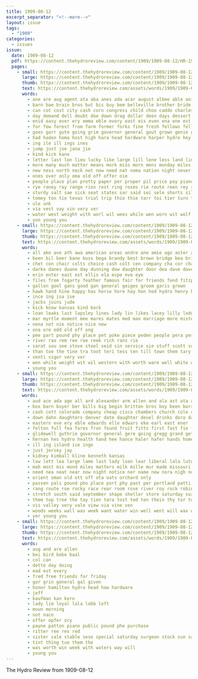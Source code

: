 ```yaml
---
title: 1909-08-12
excerpt_separator: "<!--more-->"
layout: issue
tags:
  - "1909"
categories:
  - issues
issue:
  date: 1909-08-12
  pdf: https://content.thehydroreview.com/content/1909/1909-08-12/HR-1909-08-12.pdf
  pages:
    - small: https://content.thehydroreview.com/content/1909/1909-08-12/small/HR-1909-08-12-01.jpg
      large: https://content.thehydroreview.com/content/1909/1909-08-12/large/HR-1909-08-12-01.jpg
      thumb: https://content.thehydroreview.com/content/1909/1909-08-12/thumbnails/HR-1909-08-12-01.jpg
      text: https://content.thehydroreview.com/assets/words/1909/1909-08-12/HR-1909-08-12-01.txt
      words:
        - ane are aug agent ata aba anes ada acar august albee able anil acme all asa awe axe and ala aid
        - barn bae brain bros but bis buy bem belleville brother bride bral bill both bil bring bran bout bob bors boys been belt bal buc board broom
        - can cot cost city cash corn congress child choo caddo charles cattle cheap ches call credit cee come church
        - day demand dell doubt doe down drag dollar deen days dessert dress
        - enid easy ever ery emma eble every east eis even ena ene est eben else estimable
        - for few forest from farm former forks fine fresh fellows fell fin far flora fall fila friends feast
        - goes garr gute going grim governor general gout grown genie goods given gold good gol gone
        - had haden homa host high hara head hardware harper hydro hey happy holiday has hus house hard hankes health hoven hee home hafer
        - ing ile ill ings ines
        - jump just joe jana jie
        - kind kick kane
        - letter last lon lieu lucky like large lill lone less land line loss lace las larry look lead
        - more many much matter means mork miss morn mens monday miles man menary markwell mitchell moles mills mettle mer mis may ming milk made mar men money meal
        - new ness north neck not now need nat noma nation night never
        - ones over only oma old off offer oie
        - people place plan pretty paper per proper pil price pay piano pins purchase pein poor part pad president plenty
        - rye raney ray range rion rest ring roses rie route reen rey rani room
        - sturdy salt sae sick seat states sar said sei sele shorts silk sit standard she seal seem sill sam schoo saving safe step school see stock still shia state special such selling sup stove salary store sour solid saturday sell save short son summer sale sil sat sie sane scott shears soc send
        - tomey ton tie texas trial trip thio thie tarr toi tier turn tome tin test tor teen tye town the tow thurs try teal taft tari thing tines times
        - ule unk
        - via vest vay vin very ver
        - water west weight with worl wil wees while wen worn wit wolf well will want worms winner week wes way weeks works was
        - yon young you
    - small: https://content.thehydroreview.com/content/1909/1909-08-12/small/HR-1909-08-12-02.jpg
      large: https://content.thehydroreview.com/content/1909/1909-08-12/large/HR-1909-08-12-02.jpg
      thumb: https://content.thehydroreview.com/content/1909/1909-08-12/thumbnails/HR-1909-08-12-02.jpg
      text: https://content.thehydroreview.com/assets/words/1909/1909-08-12/HR-1909-08-12-02.txt
      words:
        - all ake ave ath awa american areas andre ane amie ago aster arrington anil aver ana and aid are alo age
        - been bil beer bane buss bega brandy best brown bridge bea bride beil bai bie but bus bruske bar bring bill bros bald
        - chet con chair colts choice cash colt cen company cha cor chad city chester coley cream champagne
        - darko danes duane day dunning dow daughter door dea dave daves
        - erin enter east est ellis ela espe eve eye
        - files from fogarty feather famous fair for friends fend fitzpatrick
        - gallon gool gans good gan general geiges groom garis grown
        - hawk hand hine happy has horse hore hay hon hed hydro henry held hey had hasty hell home hie henke hei hess host hood hees halter hall hardware her
        - ince ing isa ise
        - jacks joins jude
        - kick know kansas kind kock
        - loan leaks last lapsley lines lady lin likes lacey lilly lodge life lincoln
        - mar myrtle moment mee mares mates med man marriage more mister miss missouri mule mules malt matter moa may
        - nena not nie notice nice new
        - ona ore odd old off ong
        - pee part pound phy place pet poke piece peden people pera per pair posta port
        - river rao rem ree roe reek rich rans rie
        - sarat sou see stove steel seid sin service sie stuff scott son sil sear standing sell sur set september stallion sung seven such she sells smooth serge show save
        - than toe the tine tra toot teri tess ten till town them tary tat
        - venti vigor very ver
        - wen while weight wit wil western with worth ware well white will wring work was wheat west wat
        - young you
    - small: https://content.thehydroreview.com/content/1909/1909-08-12/small/HR-1909-08-12-03.jpg
      large: https://content.thehydroreview.com/content/1909/1909-08-12/large/HR-1909-08-12-03.jpg
      thumb: https://content.thehydroreview.com/content/1909/1909-08-12/thumbnails/HR-1909-08-12-03.jpg
      text: https://content.thehydroreview.com/assets/words/1909/1909-08-12/HR-1909-08-12-03.txt
      words:
        - aud ace ada age all ard alexander arm allen and ala ast ata ave acres are aid aas
        - box barn buyer ber bills big begin britton bros boy been borrow bank billy boat bert best bot bound burden barri bak bone bring both back bloom bridge brings blade blad buy bake brother business ben but bran bradley book bro
        - cash cott colorado company cheap cisco chambers church cole cheeks chance corpora came cor cool col cream cashier county colo case can corn course court city cases chope coto cold cast card care
        - down dahn daughters denver date daughter devel drinks doro days day
        - eastern eve ery eble edwards elle edwars eke earl east ener
        - felton full fea fares fron found fruit fitts first fast fie farrington frank fund for few friends fost from farm friday fran farms
        - glidewell guthrie governor general gere going gregg grand getting gen grat gilmore gan good
        - hernan hes hydro health hand hee hance haler hafer hands home him her house hoe hang harry horse had has high
        - ill ing island ice inge
        - just jersey jay
        - kidney kimball kline kenneth kansas
        - low lett lea large lame last lady loan lear liberal lala lute like little leis lyell lacy level lois lal look lack line
        - mah most mis mond miles matters milk mille mur made missouri means must man mon miss more montana mani many merly males mer meal monday men miller mark midland morning morn mies mexico money market
        - need nea neat near now night notice ner name new nora nigh not
        - orient oman old ott off ota oats orchard only
        - passen pals pound pho place port phy past per portland patti present public pleasant phe pay pope points pass paper peo pacific pounds pelton pene pot pow
        - rang route roe rocky race rear room rose river roy rock robinson ready rich rede rent
        - stretch south said september shape sheller store saturday surplus stay set shall stank soe soo second schreck sain snare state save states spring shorts sunday snow smile short shore sell son scott sane sale seller stand sey sill see smith smaller snyder sept send season salah standard sister sou
        - them top tree the tay tien tara tost ted ten thein thy tor tou texas tae trip town
        - vis valley very vale view via vine ven
        - woods weeks wall was week want water win well went will wax wilson wear west with wile wheat wife write western way waters
        - yer young you
    - small: https://content.thehydroreview.com/content/1909/1909-08-12/small/HR-1909-08-12-04.jpg
      large: https://content.thehydroreview.com/content/1909/1909-08-12/large/HR-1909-08-12-04.jpg
      thumb: https://content.thehydroreview.com/content/1909/1909-08-12/thumbnails/HR-1909-08-12-04.jpg
      text: https://content.thehydroreview.com/assets/words/1909/1909-08-12/HR-1909-08-12-04.txt
      words:
        - aug and are allen
        - bei bird bebe baal
        - col can
        - dette day doing
        - ead est every
        - fred free friends for friday
        - gor grin general gal given
        - honor hamilton hydro head how hardware
        - jeff
        - kaufman kan kern
        - lady lim loyal lala lobb left
        - moun morning
        - not nace
        - offer opfer ory
        - payne patton piano public pound phe purchase
        - ritter ree res red
        - sister sale stable sese special saturday surgeon stock sun sas sala shears sipe
        - tint thing tue them the
        - was worth win week with waters way will
        - young you
---
```


The Hydro Review from 1909-08-12

<!--more-->

